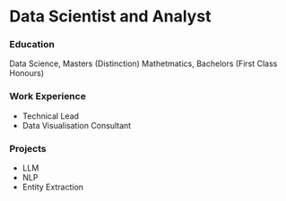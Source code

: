 # Data Scientist and Analyst

### Education
Data Science, Masters (Distinction)
Mathetmatics, Bachelors (First Class Honours)

### Work Experience
- Technical Lead 
- Data Visualisation Consultant

### Projects
- LLM
- NLP
- Entity Extraction
